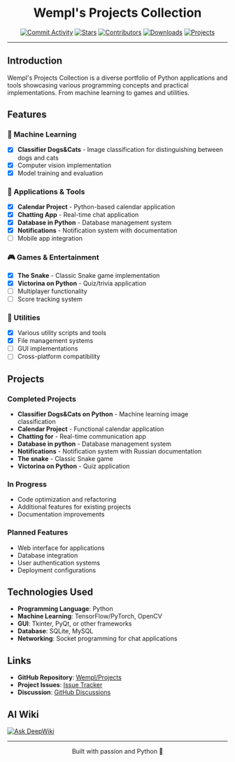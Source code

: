 <p align="center">
  <h1 align="center">Wempl's Projects Collection</h1>
</p>

<p align="center">
  <a href="https://github.com/Wempl/Projects/commits/"><img src="https://img.shields.io/github/commit-activity/t/Wempl/Projects?style=for-the-badge&labelColor=a39774&color=ccac4b" alt="Commit Activity"></a>
  <a href="https://github.com/Wempl/Projects/stargazers"><img src="https://img.shields.io/github/stars/Wempl/Projects.svg?style=for-the-badge&labelColor=a39774&color=ccac4b" alt="Stars"></a>
  <a href="https://github.com/Wempl/Projects/graphs/contributors"><img src="https://img.shields.io/github/contributors/Wempl/Projects.svg?style=for-the-badge&labelColor=a39774&color=ccac4b" alt="Contributors"></a>
  <a href="https://github.com/Wempl/Projects/releases"><img src="https://img.shields.io/github/downloads/Wempl/Projects/total?style=for-the-badge&labelColor=a39774&color=ccac4b" alt="Downloads"></a>
  <a href="https://github.com/Wempl/Projects"><img src="https://img.shields.io/badge/View-Projects-success?style=for-the-badge&labelColor=a39774&color=ccac4b" alt="Projects"></a>
</p>

---

## Introduction

Wempl's Projects Collection is a diverse portfolio of Python applications and tools showcasing various programming concepts and practical implementations. From machine learning to games and utilities.

## Features

### 🤖 Machine Learning
- [x] **Classifier Dogs&Cats** - Image classification for distinguishing between dogs and cats
- [x] Computer vision implementation
- [x] Model training and evaluation

### 📅 Applications & Tools
- [x] **Calendar Project** - Python-based calendar application
- [x] **Chatting App** - Real-time chat application
- [x] **Database in Python** - Database management system
- [x] **Notifications** - Notification system with documentation
- [ ] Mobile app integration

### 🎮 Games & Entertainment
- [x] **The Snake** - Classic Snake game implementation
- [x] **Victorina on Python** - Quiz/trivia application
- [ ] Multiplayer functionality
- [ ] Score tracking system

### 🔧 Utilities
- [x] Various utility scripts and tools
- [x] File management systems
- [ ] GUI implementations
- [ ] Cross-platform compatibility

## Projects

### Completed Projects
- **Classifier Dogs&Cats on Python** - Machine learning image classification
- **Calendar Project** - Functional calendar application  
- **Chatting for** - Real-time communication app
- **Database in python** - Database management system
- **Notifications** - Notification system with Russian documentation
- **The snake** - Classic Snake game
- **Victorina on Python** - Quiz application

### In Progress
- Code optimization and refactoring
- Additional features for existing projects
- Documentation improvements

### Planned Features
- Web interface for applications
- Database integration
- User authentication systems
- Deployment configurations

## Technologies Used

- **Programming Language**: Python
- **Machine Learning**: TensorFlow/PyTorch, OpenCV
- **GUI**: Tkinter, PyQt, or other frameworks
- **Database**: SQLite, MySQL
- **Networking**: Socket programming for chat applications

## Links

- **GitHub Repository**: [Wempl/Projects](https://github.com/Wempl/Projects)
- **Project Issues**: [Issue Tracker](https://github.com/Wempl/Projects/issues)
- **Discussion**: [GitHub Discussions](https://github.com/Wempl/Projects/discussions)

## AI Wiki 

[![Ask DeepWiki](https://deepwiki.com/badge.svg)](https://deepwiki.com/Wempl/Projects)

---

<p align="center">
  Built with passion and Python 🐍
</p>

